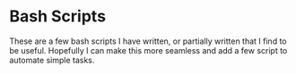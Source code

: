 Bash Scripts
=====

These are a few bash scripts I have written, or partially written that I find to be useful. Hopefully I can make this more seamless and add a few script to automate simple tasks.


